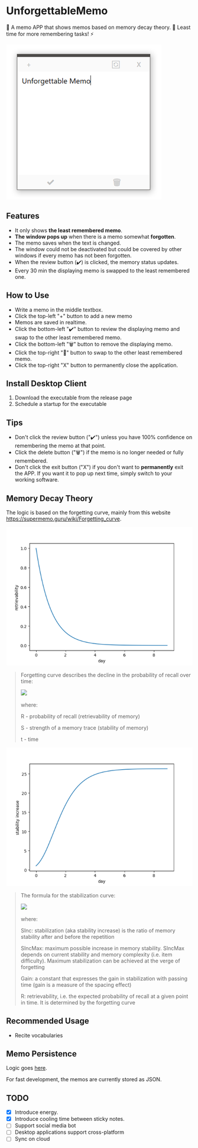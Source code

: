 # UnforgettableMemo

📒 A memo APP that shows memos based on memory decay theory. 🧠 Least time for more remembering tasks! ⚡

![](img/screenshot.mainWindow.png)

## Features

-   It only shows **the least remembered memo**.
-   **The window pops up** when there is a memo somewhat **forgotten**.
-   The memo saves when the text is changed.
-   The window could not be deactivated but could be covered by other windows if every memo has not been forgotten.
-   When the review button (✔️) is clicked, the memory status updates.
-   Every 30 min the displaying memo is swapped to the least remembered one.

## How to Use

-   Write a memo in the middle textbox.
-   Click the top-left "+" button to add a new memo
-   Memos are saved in realtime.
-   Click the bottom-left "✔️" button to review the displaying memo and swap to the other least remembered memo.
-   Click the bottom-left "🗑" button to remove the displaying memo.
-   Click the top-right "🔄" button to swap to the other least remembered memo.
-   Click the top-right "X" button to permanently close the application.

## Install Desktop Client

1. Download the executable from the release page
1. Schedule a startup for the executable

## Tips

-   Don't click the review button ("✔️") unless you have 100% confidence on remembering the memo at that point.
-   Click the delete button ("🗑") if the memo is no longer needed or fully remembered.
-   Don't click the exit button ("X") if you don't want to **permanently** exit the APP. If you want it to pop up next time, simply switch to your working software.

## Memory Decay Theory

The logic is based on the forgetting curve, mainly from this website <https://supermemo.guru/wiki/Forgetting_curve>.

![retrievability](img/retrievability-day.png)

> Forgetting curve describes the decline in the probability of recall over time:
>
> <img src="https://render.githubusercontent.com/render/math?math=R = e ^ {-t / S}"/>
>
> where:
>
> R - probability of recall (retrievability of memory)
>
> S - strength of a memory trace (stability of memory)
>
> t - time

![stabilityIncrease](img/stabilityIncrease-day.png)

> The formula for the stabilization curve:
>
> <img src="https://render.githubusercontent.com/render/math?math=SInc = SInc_{Max} * e ^ {-Gain * R}"/>
>
> where:
>
> SInc: stabilization (aka stability increase) is the ratio of memory stability after and before the repetition
>
> SIncMax: maximum possible increase in memory stability. SIncMax depends on current stability and memory complexity (i.e. item difficulty). Maximum stabilization can be achieved at the verge of forgetting
>
> Gain: a constant that expresses the gain in stabilization with passing time (gain is a measure of the spacing effect)
>
> R: retrievability, i.e. the expected probability of recall at a given point in time. It is determined by the forgetting curve

## Recommended Usage

-   Recite vocabularies

## Memo Persistence

Logic goes [here](src/UnforgettableMemo.Shared/Data).

For fast development, the memos are currently stored as JSON.

## TODO

-   [x] Introduce energy.
-   [x] Introduce cooling time between sticky notes.
-   [ ] Support social media bot
-   [ ] Desktop applications support cross-platform
-   [ ] Sync on cloud
